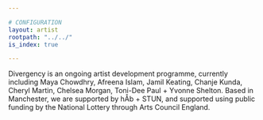 ```yaml
---

# CONFIGURATION
layout: artist
rootpath: "../../"
is_index: true

---
```

Divergency is an ongoing artist development programme, currently including Maya Chowdhry, Afreena Islam, Jamil Keating, Chanje Kunda, Cheryl Martin, Chelsea Morgan, Toni-Dee Paul + Yvonne Shelton. Based in Manchester, we are supported by hÅb + STUN, and supported using public funding by the National Lottery through Arts Council England.
